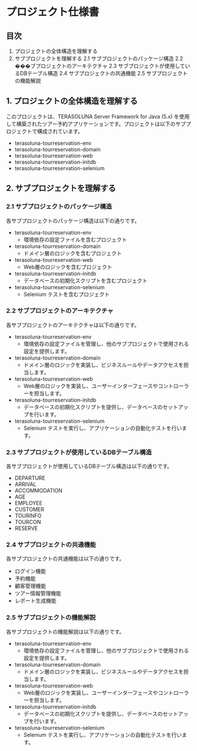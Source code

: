 # プロジェクト仕様書

## 目次
1. プロジェクトの全体構造を理解する
2. サブプロジェクトを理解する
   2.1 サブプロジェクトのパッケージ構造
   2.2 ���ブプロジェクトのアーキテクチャ
   2.3 サブプロジェクトが使用しているDBテーブル構造
   2.4 サブプロジェクトの共通機能
   2.5 サブプロジェクトの機能解説

## 1. プロジェクトの全体構造を理解する
このプロジェクトは、TERASOLUNA Server Framework for Java (5.x) を使用して構築されたツアー予約アプリケーションです。プロジェクトは以下のサブプロジェクトで構成されています。

- terasoluna-tourreservation-env
- terasoluna-tourreservation-domain
- terasoluna-tourreservation-web
- terasoluna-tourreservation-initdb
- terasoluna-tourreservation-selenium

## 2. サブプロジェクトを理解する

### 2.1 サブプロジェクトのパッケージ構造
各サブプロジェクトのパッケージ構造は以下の通りです。

- terasoluna-tourreservation-env
  - 環境依存の設定ファイルを含むプロジェクト
- terasoluna-tourreservation-domain
  - ドメイン層のロジックを含むプロジェクト
- terasoluna-tourreservation-web
  - Web層のロジックを含むプロジェクト
- terasoluna-tourreservation-initdb
  - データベースの初期化スクリプトを含むプロジェクト
- terasoluna-tourreservation-selenium
  - Selenium テストを含むプロジェクト

### 2.2 サブプロジェクトのアーキテクチャ
各サブプロジェクトのアーキテクチャは以下の通りです。

- terasoluna-tourreservation-env
  - 環境依存の設定ファイルを管理し、他のサブプロジェクトで使用される設定を提供します。
- terasoluna-tourreservation-domain
  - ドメイン層のロジックを実装し、ビジネスルールやデータアクセスを担当します。
- terasoluna-tourreservation-web
  - Web層のロジックを実装し、ユーザーインターフェースやコントローラーを担当します。
- terasoluna-tourreservation-initdb
  - データベースの初期化スクリプトを提供し、データベースのセットアップを行います。
- terasoluna-tourreservation-selenium
  - Selenium テストを実行し、アプリケーションの自動化テストを行います。

### 2.3 サブプロジェクトが使用しているDBテーブル構造
各サブプロジェクトが使用しているDBテーブル構造は以下の通りです。

- DEPARTURE
- ARRIVAL
- ACCOMMODATION
- AGE
- EMPLOYEE
- CUSTOMER
- TOURINFO
- TOURCON
- RESERVE

### 2.4 サブプロジェクトの共通機能
各サブプロジェクトの共通機能は以下の通りです。

- ログイン機能
- 予約機能
- 顧客管理機能
- ツアー情報管理機能
- レポート生成機能

### 2.5 サブプロジェクトの機能解説
各サブプロジェクトの機能解説は以下の通りです。

- terasoluna-tourreservation-env
  - 環境依存の設定ファイルを管理し、他のサブプロジェクトで使用される設定を提供します。
- terasoluna-tourreservation-domain
  - ドメイン層のロジックを実装し、ビジネスルールやデータアクセスを担当します。
- terasoluna-tourreservation-web
  - Web層のロジックを実装し、ユーザーインターフェースやコントローラーを担当します。
- terasoluna-tourreservation-initdb
  - データベースの初期化スクリプトを提供し、データベースのセットアップを行います。
- terasoluna-tourreservation-selenium
  - Selenium テストを実行し、アプリケーションの自動化テストを行います。

